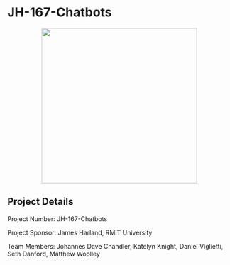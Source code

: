 # JH-167-Chatbots

<p align="center"><img width=350 src="https://sso-cas.rmit.edu.au/rmitcas/images/logo.png"></p>

## Project Details
Project Number: JH-167-Chatbots

Project Sponsor: James Harland, RMIT University

Team Members: Johannes Dave Chandler, Katelyn Knight, Daniel Viglietti, Seth Danford, Matthew Woolley
